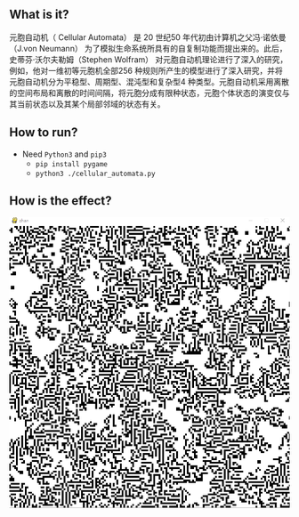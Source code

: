## What is it?

元胞自动机（ Cellular Automata） 是 20 世纪50 年代初由计算机之父冯·诺依曼（J.von Neumann） 为了模拟生命系统所具有的自复制功能而提出来的。此后，史蒂芬·沃尔夫勒姆（Stephen Wolfram） 对元胞自动机理论进行了深入的研究，例如，他对一维初等元胞机全部256 种规则所产生的模型进行了深入研究，并将元胞自动机分为平稳型、周期型、混沌型和复杂型4 种类型。元胞自动机采用离散的空间布局和离散的时间间隔，将元胞分成有限种状态，元胞个体状态的演变仅与其当前状态以及其某个局部邻域的状态有关。

## How to run?

- Need `Python3` and `pip3`
  - `pip install pygame` 
  - `python3 ./cellular_automata.py`

## How is the effect?

![](./元胞自动机.gif)